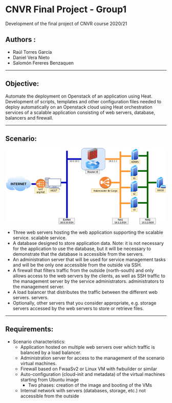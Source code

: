 # CNVR Final Project - Group1
Development of the final project of CNVR course 2020/21
## Authors :
- Raúl Torres García
- Daniel Vera Nieto
- Salomón Fereres Benzaquen
------------

## Objective:

Automate the deployment on Openstack of an application using Heat.
Development of scripts, templates and other configuration files needed to deploy automatically on an Openstack cloud using Heat orchestration services of a scalable application consisting of web servers, database, balancers and firewall.

------------

## Scenario:
![Scenario](https://github.com/RAULTG97/PracticaFinalCNVR_Grupo1/blob/main/images/escenario.png)


- Three web servers hosting the web application supporting the scalable service.
scalable service.
- A database designed to store application data. Note: it is not necessary for the application to use the database, but it will be necessary to demonstrate that the database is accessible from the servers.
- An administration server that will be used for service management tasks and will be the only one accessible from the outside via SSH.
- A firewall that filters traffic from the outside (north-south) and only allows access to the web servers by the clients, as well as SSH traffic to the management server by the service administrators.
administrators to the management server.
- A load balancer that distributes the traffic between the different web servers.
servers.
- Optionally, other servers that you consider appropriate, e.g. storage servers accessed by the web servers to store or retrieve files.
------------

## Requirements:

- Scenario characteristics:
	- Application hosted on multiple web servers over which traffic is balanced by a load balancer.
	- Administration server for access to the management of the scenario virtual machines.
	- Firewall based on FwaaSv2 or Linux VM with fwbuilder or similar
	- Auto-configuration (cloud-init and metadata) of the virtual machines starting from Ubuntu image
		- Two phases: creation of the image and booting of the VMs
	- Internal network with servers (databases, storage, etc.) not accessible from the outside
